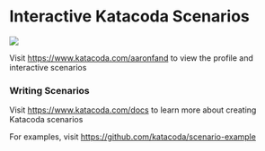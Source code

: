 # Interactive Katacoda Scenarios

[![](http://shields.katacoda.com/katacoda/aaronfand/count.svg)](https://www.katacoda.com/aaronfand "Get your profile on Katacoda.com")

Visit https://www.katacoda.com/aaronfand to view the profile and interactive scenarios

### Writing Scenarios
Visit https://www.katacoda.com/docs to learn more about creating Katacoda scenarios

For examples, visit https://github.com/katacoda/scenario-example
